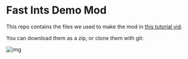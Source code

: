 # Fast Ints Demo Mod

This repo contains the files we used to make the mod in [this tutorial vid](https://www.youtube.com/watch?v=i4GoCwTalxw).

You can download them as a zip, or clone them with git:

![img](https://i.imgur.com/2qs5k4j.png)